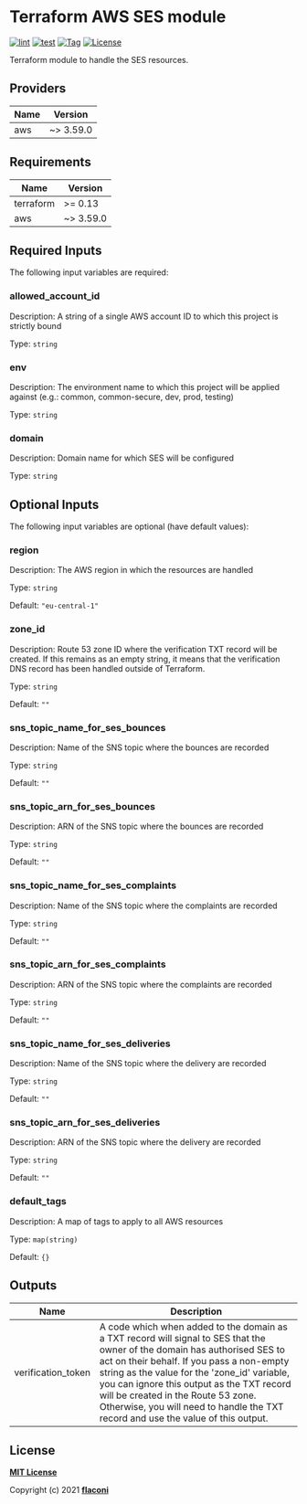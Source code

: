 # Terraform AWS SES module

[![lint](https://github.com/flaconi/terraform-aws-ses/workflows/lint/badge.svg)](https://github.com/flaconi/terraform-aws-ses/actions?query=workflow%3Alint)
[![test](https://github.com/flaconi/terraform-aws-ses/workflows/test/badge.svg)](https://github.com/flaconi/terraform-aws-ses/actions?query=workflow%3Atest)
[![Tag](https://img.shields.io/github/tag/flaconi/terraform-aws-ses.svg)](https://github.com/flaconi/terraform-aws-ses/releases)
[![License](https://img.shields.io/badge/license-MIT-blue.svg)](https://opensource.org/licenses/MIT)

Terraform module to handle the SES resources.

<!-- TFDOCS_HEADER_START -->


<!-- TFDOCS_HEADER_END -->

<!-- TFDOCS_PROVIDER_START -->
## Providers

| Name | Version |
|------|---------|
| aws | ~> 3.59.0 |

<!-- TFDOCS_PROVIDER_END -->

<!-- TFDOCS_REQUIREMENTS_START -->
## Requirements

| Name | Version |
|------|---------|
| terraform | >= 0.13 |
| aws | ~> 3.59.0 |

<!-- TFDOCS_REQUIREMENTS_END -->

<!-- TFDOCS_INPUTS_START -->
## Required Inputs

The following input variables are required:

### allowed\_account\_id

Description: A string of a single AWS account ID to which this project is strictly bound

Type: `string`

### env

Description: The environment name to which this project will be applied against (e.g.: common, common-secure, dev, prod, testing)

Type: `string`

### domain

Description: Domain name for which SES will be configured

Type: `string`

## Optional Inputs

The following input variables are optional (have default values):

### region

Description: The AWS region in which the resources are handled

Type: `string`

Default: `"eu-central-1"`

### zone\_id

Description: Route 53 zone ID where the verification TXT record will be created. If this remains as an empty string, it means that the verification DNS record has been handled outside of Terraform.

Type: `string`

Default: `""`

### sns\_topic\_name\_for\_ses\_bounces

Description: Name of the SNS topic where the bounces are recorded

Type: `string`

Default: `""`

### sns\_topic\_arn\_for\_ses\_bounces

Description: ARN of the SNS topic where the bounces are recorded

Type: `string`

Default: `""`

### sns\_topic\_name\_for\_ses\_complaints

Description: Name of the SNS topic where the complaints are recorded

Type: `string`

Default: `""`

### sns\_topic\_arn\_for\_ses\_complaints

Description: ARN of the SNS topic where the complaints are recorded

Type: `string`

Default: `""`

### sns\_topic\_name\_for\_ses\_deliveries

Description: Name of the SNS topic where the delivery are recorded

Type: `string`

Default: `""`

### sns\_topic\_arn\_for\_ses\_deliveries

Description: ARN of the SNS topic where the delivery are recorded

Type: `string`

Default: `""`

### default\_tags

Description: A map of tags to apply to all AWS resources

Type: `map(string)`

Default: `{}`

<!-- TFDOCS_INPUTS_END -->

<!-- TFDOCS_OUTPUTS_START -->
## Outputs

| Name | Description |
|------|-------------|
| verification\_token | A code which when added to the domain as a TXT record will signal to SES that the owner of the domain has authorised SES to act on their behalf. If you pass a non-empty string as the value for the 'zone\_id' variable, you can ignore this output as the TXT record will be created in the Route 53 zone. Otherwise, you will need to handle the TXT record and use the value of this output. |

<!-- TFDOCS_OUTPUTS_END -->

## License

**[MIT License](LICENSE)**

Copyright (c) 2021 **[flaconi](https://github.com/flaconi)**
